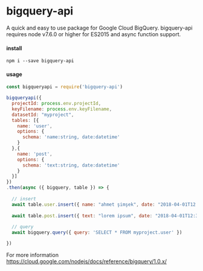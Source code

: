 # bigquery-api
A quick and easy to use package for Google Cloud BigQuery. bigquery-api requires node v7.6.0 or higher for ES2015 and async function support.

#### install
```
npm i --save bigquery-api
```

#### usage
```js
const bigqueryapi = require('bigquery-api')

bigqueryapi({
  projectId: process.env.projectId,
  keyFilename: process.env.keyFilename,
  datasetId: "myproject",
  tables: [{
    name: 'user',
    options: {
      schema: 'name:string, date:datetime'
    }
  },{
    name: 'post',
    options: {
      schema: 'text:string, date:datetime'
    }
  }]
})
.then(async ({ bigquery, table }) => {
   
  // insert
  await table.user.insert({ name: "ahmet şimşek", date: "2018-04-01T12:34:56" })
  
  await table.post.insert({ text: "lorem ipsum", date: "2018-04-01T12:34:52" })
  
  // query
  await bigquery.query({ query: 'SELECT * FROM myproject.user' })

})
```

For more information https://cloud.google.com/nodejs/docs/reference/bigquery/1.0.x/
